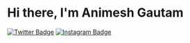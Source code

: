 # Hi there, I'm Animesh Gautam

[![Twitter Badge](https://img.shields.io/badge/Twitter-Profile-informational?style=flat&logo=twitter&logoColor=white&color=1CA2F1)](https://twitter.com/Zomnimesh)
[![Instagram Badge](https://img.shields.io/badge/Instagram-Profile-informational?style=flat&logo=instagram&logoColor=pink&color=1CA2F1)](https://www.instagram.com/animesh_namikaze/)

